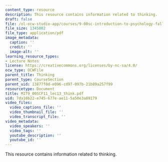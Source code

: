 ```yaml
---
content_type: resource
description: This resource contains information related to thinking.
draft: false
file: /ol-ocw-studio-app/courses/9-00sc-introduction-to-psychology-fall-2011/7da18b22e745677eae115a50e3a89179_MIT9_00SCF11_lec13_think.pdf
file_size: 1345802
file_type: application/pdf
image_metadata:
  caption: ''
  credit: ''
  image-alt: ''
learning_resource_types:
- Lecture Notes
license: https://creativecommons.org/licenses/by-nc-sa/4.0/
ocw_type: OCWFile
parent_title: Thinking
parent_type: CourseSection
parent_uid: 13877f0d-e096-cd97-097b-21b89a257f99
resourcetype: Document
title: MIT9_00SCF11_lec13_think.pdf
uid: 7da18b22-e745-677e-ae11-5a50e3a89179
video_files:
  video_captions_file: ''
  video_thumbnail_file: ''
  video_transcript_file: ''
video_metadata:
  video_speakers: ''
  video_tags: ''
  youtube_description: ''
  youtube_id: ''
---
```

This resource contains information related to thinking.